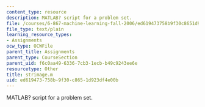 ```yaml
---
content_type: resource
description: MATLAB? script for a problem set.
file: /courses/6-867-machine-learning-fall-2006/ed619473758b9f30c8651d923df4e00b_strimage.m
file_type: text/plain
learning_resource_types:
- Assignments
ocw_type: OCWFile
parent_title: Assignments
parent_type: CourseSection
parent_uid: f6c0aa49-6336-7cb3-1ecb-b49c9243ee6e
resourcetype: Other
title: strimage.m
uid: ed619473-758b-9f30-c865-1d923df4e00b
---
```

MATLAB? script for a problem set.

